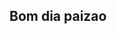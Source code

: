 ## Bom dia paizao

<!--
**lostyyy/lostyyy** is a ✨ _special_ ✨ repository because its `README.md` (this file) appears on your GitHub profile.

Here are some ideas to get you started:

- 🔭 I’m currently working on nothing
- 🌱 I’m currently learning how to create a profile in github
- 👯 I’m looking to collaborate on nothing
- 🤔 I’m looking for help with nothing
- 💬 Ask me about nothing
- 📫 How to reach me: dont do it
- 😄 Pronouns: flying chair
- ⚡ Fun fact: i like apple dust
-->
